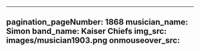 ------
pagination_pageNumber: 1868
musician_name: Simon
band_name: Kaiser Chiefs
img_src: images/musician1903.png
onmouseover_src: 
------